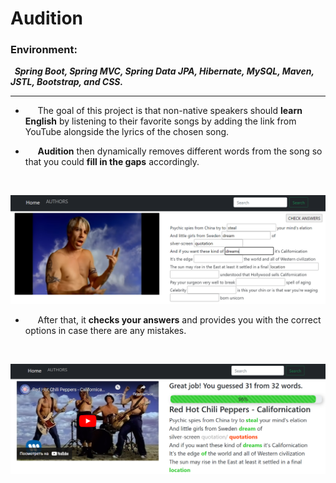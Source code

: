 # Audition
### Environment: 
***&nbsp;&nbsp;Spring Boot, Spring MVC, Spring Data JPA, Hibernate, MySQL, Maven, JSTL, Bootstrap, and CSS.***
___

+ &nbsp;&nbsp;&nbsp;&nbsp;&nbsp;The goal of this project is that non-native speakers should <b>learn English</b> by listening to their favorite songs by adding the link from YouTube alongside the lyrics of the chosen song.

+ &nbsp;&nbsp;&nbsp;&nbsp;&nbsp;<b>Audition</b> then dynamically removes different words from the song so that you could <b>fill in the gaps</b> accordingly. 
</br>

![Image1](images/Audition%201.png)

+ &nbsp;&nbsp;&nbsp;&nbsp;&nbsp;After that, it <b>checks your answers</b> and provides you with the correct options in case there are any mistakes.
</br>

![Image1](images/Audition%202.png)
 
